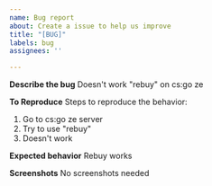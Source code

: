 ```yaml
---
name: Bug report
about: Create a issue to help us improve
title: "[BUG]"
labels: bug
assignees: ''

---
```


**Describe the bug**
Doesn't work "rebuy" on cs:go ze

**To Reproduce**
Steps to reproduce the behavior:
1. Go to cs:go ze server
2. Try to use "rebuy"
3. Doesn't work

**Expected behavior**
Rebuy works

**Screenshots**
No screenshots needed
